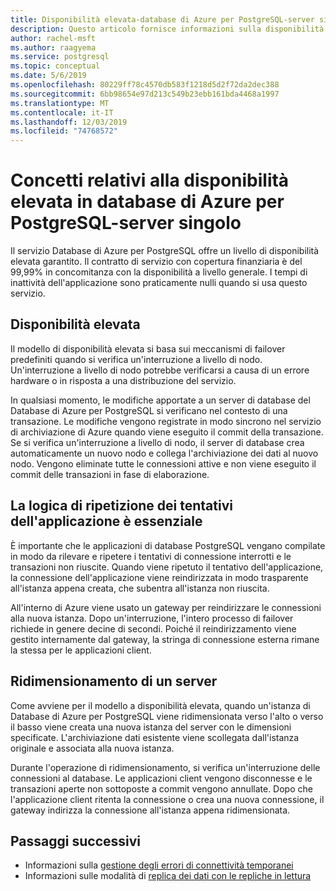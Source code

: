 ```yaml
---
title: Disponibilità elevata-database di Azure per PostgreSQL-server singolo
description: Questo articolo fornisce informazioni sulla disponibilità elevata in database di Azure per PostgreSQL-server singolo.
author: rachel-msft
ms.author: raagyema
ms.service: postgresql
ms.topic: conceptual
ms.date: 5/6/2019
ms.openlocfilehash: 80229ff78c4570db583f1218d5d2f72da2dec388
ms.sourcegitcommit: 6bb98654e97d213c549b23ebb161bda4468a1997
ms.translationtype: MT
ms.contentlocale: it-IT
ms.lasthandoff: 12/03/2019
ms.locfileid: "74768572"
---
```

# <a name="high-availability-concepts-in-azure-database-for-postgresql---single-server"></a>Concetti relativi alla disponibilità elevata in database di Azure per PostgreSQL-server singolo
Il servizio Database di Azure per PostgreSQL offre un livello di disponibilità elevata garantito. Il contratto di servizio con copertura finanziaria è del 99,99% in concomitanza con la disponibilità a livello generale. I tempi di inattività dell'applicazione sono praticamente nulli quando si usa questo servizio.

## <a name="high-availability"></a>Disponibilità elevata
Il modello di disponibilità elevata si basa sui meccanismi di failover predefiniti quando si verifica un'interruzione a livello di nodo. Un'interruzione a livello di nodo potrebbe verificarsi a causa di un errore hardware o in risposta a una distribuzione del servizio.

In qualsiasi momento, le modifiche apportate a un server di database del Database di Azure per PostgreSQL si verificano nel contesto di una transazione. Le modifiche vengono registrate in modo sincrono nel servizio di archiviazione di Azure quando viene eseguito il commit della transazione. Se si verifica un'interruzione a livello di nodo, il server di database crea automaticamente un nuovo nodo e collega l'archiviazione dei dati al nuovo nodo. Vengono eliminate tutte le connessioni attive e non viene eseguito il commit delle transazioni in fase di elaborazione.

## <a name="application-retry-logic-is-essential"></a>La logica di ripetizione dei tentativi dell'applicazione è essenziale
È importante che le applicazioni di database PostgreSQL vengano compilate in modo da rilevare e ripetere i tentativi di connessione interrotti e le transazioni non riuscite. Quando viene ripetuto il tentativo dell'applicazione, la connessione dell'applicazione viene reindirizzata in modo trasparente all'istanza appena creata, che subentra all'istanza non riuscita.

All'interno di Azure viene usato un gateway per reindirizzare le connessioni alla nuova istanza. Dopo un'interruzione, l'intero processo di failover richiede in genere decine di secondi. Poiché il reindirizzamento viene gestito internamente dal gateway, la stringa di connessione esterna rimane la stessa per le applicazioni client.

## <a name="scaling-up-or-down"></a>Ridimensionamento di un server
Come avviene per il modello a disponibilità elevata, quando un'istanza di Database di Azure per PostgreSQL viene ridimensionata verso l'alto o verso il basso viene creata una nuova istanza del server con le dimensioni specificate. L'archiviazione dati esistente viene scollegata dall'istanza originale e associata alla nuova istanza.

Durante l'operazione di ridimensionamento, si verifica un'interruzione delle connessioni al database. Le applicazioni client vengono disconnesse e le transazioni aperte non sottoposte a commit vengono annullate. Dopo che l'applicazione client ritenta la connessione o crea una nuova connessione, il gateway indirizza la connessione all'istanza appena ridimensionata. 

## <a name="next-steps"></a>Passaggi successivi
- Informazioni sulla [gestione degli errori di connettività temporanei](concepts-connectivity.md)
- Informazioni sulle modalità di [replica dei dati con le repliche in lettura](howto-read-replicas-portal.md)

